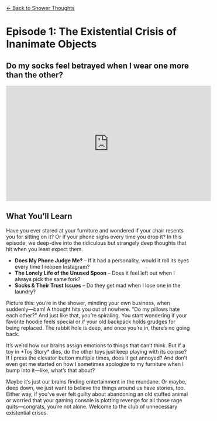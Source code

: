 <div class="container mt-5 mx-8">
  <!-- Back Button -->
  <a href="/shower-thoughts" class="btn btn-secondary mb-4">← Back to Shower Thoughts</a>

  <!-- Title Section -->
  <div class="text-center mb-5">
    <h1 class="display-4">Episode 1: The Existential Crisis of Inanimate Objects</h1>
    <h2 class="text-muted">Do my socks feel betrayed when I wear one more than the other?</h2>
  </div>

  <!-- Video Section -->
  <div class="text-center mb-5">
    <iframe width="560" height="315" src="https://www.youtube.com/embed/cryhL-3sP5E?si=IWjG1YjWvji7I4mY" title="YouTube video player" frameborder="0" allow="accelerometer; autoplay; clipboard-write; encrypted-media; gyroscope; picture-in-picture; web-share" referrerpolicy="strict-origin-when-cross-origin" allowfullscreen></iframe>
  </div>

  <!-- Episode Content -->
  <div class="ep-content mb-3">
    <h2>What You’ll Learn</h2>
    <p>Have you ever stared at your furniture and wondered if your chair resents you for sitting on it? Or if your phone sighs every time you drop it? In this episode, we deep-dive into the ridiculous but strangely deep thoughts that hit when you least expect them.</p>
    <ul class="list-group">
      <li class="list-group-item"><strong>Does My Phone Judge Me?</strong> – If it had a personality, would it roll its eyes every time I reopen Instagram?</li>
      <li class="list-group-item"><strong>The Lonely Life of the Unused Spoon</strong> – Does it feel left out when I always pick the same fork?</li>
      <li class="list-group-item"><strong>Socks & Their Trust Issues</strong> – Do they get mad when I lose one in the laundry?</li>
    </ul>
  </div>

  <!-- Additional Content -->
  <div class="row">
    <div>
      <p>Picture this: you’re in the shower, minding your own business, when suddenly—bam! A thought hits you out of nowhere. "Do my pillows hate each other?" And just like that, you’re spiraling. You start wondering if your favorite hoodie feels special or if your old backpack holds grudges for being replaced. The rabbit hole is deep, and once you’re in, there’s no going back.</p>
    </div>
    <div>
      <p>It’s weird how our brains assign emotions to things that can’t think. But if a toy in *Toy Story* dies, do the other toys just keep playing with its corpse? If I press the elevator button multiple times, does it get annoyed? And don’t even get me started on how I sometimes apologize to my furniture when I bump into it—like, what’s that about?</p>
    </div>
    <div>
      <p>Maybe it’s just our brains finding entertainment in the mundane. Or maybe, deep down, we just want to believe the things around us have stories, too. Either way, if you’ve ever felt guilty about abandoning an old stuffed animal or worried that your gaming console is plotting revenge for all those rage quits—congrats, you’re not alone. Welcome to the club of unnecessary existential crises.</p>
    </div>
  </div>
</div>
